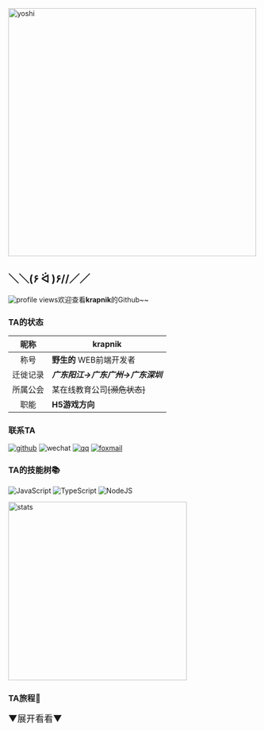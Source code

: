<img src="https://ftp.bmp.ovh/imgs/2021/05/7fd73aab211edb30.gif" alt="yoshi" width="500" />

## ＼＼\(۶ ᐛ )۶//／／

![profile views](https://komarev.com/ghpvc/?username=krapnikkk&color=brightgreen&style=flat-square&label=[+旅+人+]++No.+)欢迎查看**krapnik**的Github~~

### TA的状态

| 昵称     | krapnik                               |
| :------: | ------------------------------------- |
| 称号     | **野生的** WEB前端开发者 |
| 迁徙记录 | ***广东阳江->广东广州->广东深圳*** |
| 所属公会 | 某在线教育公司~~[濒危状态]~~          |
| 职能 | **H5游戏方向**             |


### 联系TA

[![github](https://img.shields.io/badge/-krapnik-%23323031?style=flat&logo=github)](https://github.com/krapnikkk)
![wechat](https://img.shields.io/badge/-krapnik-%23323031?style=flat&logo=wechat)
[![qq](https://img.shields.io/badge/-708873725-%23323031?style=flat&logo=tencent-qq&logoColor=294E80)](tencent://message/?uin=708873725Menu=yes)
<a href="mailto:krapnik@qq.com"><img src="https://img.shields.io/badge/-krapnik@qq.com-%23323031?style=flat&logo=gmail" alt="foxmail" /></a>

### TA的技能树📚
![JavaScript](https://img.shields.io/badge/-JavaScript-F7DF1C?style=flat&logo=javascript&logoColor=000000&labelColor=ECD83E&color=ECD83E)
![TypeScript](https://img.shields.io/badge/-TypeScript-294E80?style=flat&logo=typescript&logoColor=ffffff&labelColor=294E80&color=294E80)
![NodeJS](https://img.shields.io/badge/-Node.js-026e00?style=flat&logo=node-dot-js&logoColor=ffffff&labelColor=026e00&color=026e00)


<!-- ![ThreeJS](https://img.shields.io/badge/-ThreeJS-20232A?style=flat&logo=Three-dot-js&logoColor=ffffff) -->
<!-- ![CSharp](https://img.shields.io/badge/-CSharp-026e00?style=flat&logo=c%20sharp&logoColor=ffffff&labelColor=0078D4&color=0078D4) -->
<!-- ![Unity](https://img.shields.io/badge/-Unity-20232A?style=flat&logo=unity&logoColor=ffffff) -->


<img alt="stats" width="360" src="https://github-readme-stats.vercel.app/api?username=krapnikkk&show_icons=true&include_all_commits=true"/>

### TA旅程💫
<details>

<summary style="font-size: 18px;display: flex;align-items: center;">▼展开看看▼</summary>


### Works
|📦  Projects|📃  Description|⭐  Stars|📚  Forks|
|-----------|--------------|---------|--------|
|[three-minigame-adapter](https://github.com/krapnikkk/three-minigame-adapter)|小游戏Adapter[ThreeJS版]|<img alt="Stars" src="https://img.shields.io/github/stars/krapnikkk/three-minigame-adapter?style=flat&labelColor=373f51&color=4FC08D" />|<img alt="Stars" src="https://img.shields.io/github/forks/krapnikkk/three-minigame-adapter?style=flat&labelColor=373f51&color=4FC08D" />|
|[three-minigame-adapter-demo](https://github.com/krapnikkk/three-minigame-adapter-demo)|小游戏Adapter[ThreeJS版]演示案例demo工程|<img alt="Stars" src="https://img.shields.io/github/stars/krapnikkk/three-minigame-adapter-demo?style=flat&labelColor=373f51&color=4FC08D" />|<img alt="Stars" src="https://img.shields.io/github/forks/krapnikkk/three-minigame-adapter-demo?style=flat&labelColor=373f51&color=4FC08D" />|
|[TextImageGenerator](https://github.com/krapnikkk/TextImageGenerator)|利用css渲染自定义文字图片生成器|<img alt="Stars" src="https://img.shields.io/github/stars/krapnikkk/TextImageGenerator?style=flat&labelColor=373f51&color=4FC08D" />|<img alt="Stars" src="https://img.shields.io/github/forks/krapnikkk/TextImageGenerator?style=flat&labelColor=373f51&color=4FC08D" />|
|[FairyGUI-createjs](https://github.com/krapnikkk/FairyGUI-createjs)|一个基于createjs扩展实现fairygui的运行时|<img alt="Stars" src="https://img.shields.io/github/stars/krapnikkk/FairyGUI-createjs?style=flat&labelColor=373f51&color=4FC08D" />|<img alt="Stars" src="https://img.shields.io/github/forks/krapnikkk/FairyGUI-createjs?style=flat&labelColor=373f51&color=4FC08D" />|
|[FairyGUI-createjs-example](https://github.com/krapnikkk/FairyGUI-createjs-example)|createjs版fairygui的sdk案例展示|<img alt="Stars" src="https://img.shields.io/github/stars/krapnikkk/FairyGUI-createjs-example?style=flat&labelColor=373f51&color=4FC08D" />|<img alt="Stars" src="https://img.shields.io/github/forks/krapnikkk/FairyGUI-createjs-example?style=flat&labelColor=373f51&color=4FC08D" />|
|[Super-Quick-Recognizer](https://github.com/krapnikkk/Super-Quick-Recognizer)|可视化手写字符识别数据管理工具|<img alt="Stars" src="https://img.shields.io/github/stars/krapnikkk/Super-Quick-Recognizer?style=flat&labelColor=373f51&color=4FC08D" />|<img alt="Stars" src="https://img.shields.io/github/forks/krapnikkk/Super-Quick-Recognizer?style=flat&labelColor=373f51&color=4FC08D" />|


### Study
|📦  Projects|📃  Description|⭐  Stars|📚  Forks|
|-----------|--------------|---------|--------|
|[learn_WebGL](https://github.com/krapnikkk/learn_WebGL)|学习webgl的读书笔记|<img alt="Stars" src="https://img.shields.io/github/stars/krapnikkk/learn_WebGL?style=flat&labelColor=373f51&color=4FC08D" />|<img alt="Stars" src="https://img.shields.io/github/forks/krapnikkk/learn_WebGL?style=flat&labelColor=373f51&color=4FC08D" />|
|[learning-threejs](https://github.com/krapnikkk/learning-threejs)|学习threejs的读书笔记|<img alt="Stars" src="https://img.shields.io/github/stars/krapnikkk/learning-threejs?style=flat&labelColor=373f51&color=4FC08D" />|<img alt="Stars" src="https://img.shields.io/github/forks/krapnikkk/learning-threejs?style=flat&labelColor=373f51&color=4FC08D" />|
|[PureMVC_TypeScript](https://github.com/krapnikkk/PureMVC_TypeScript)|PureMVC【TS】源码解析|<img alt="Stars" src="https://img.shields.io/github/stars/krapnikkk/PureMVC_TypeScript?style=flat&labelColor=373f51&color=4FC08D" />|<img alt="Stars" src="https://img.shields.io/github/forks/krapnikkk/PureMVC_TypeScript?style=flat&labelColor=373f51&color=4FC08D" />|
|[canvas_animation](https://github.com/krapnikkk/canvas_animation)|练习基于Canvas2d的动画合集|<img alt="Stars" src="https://img.shields.io/github/stars/krapnikkk/canvas_animation?style=flat&labelColor=373f51&color=4FC08D" />|<img alt="Stars" src="https://img.shields.io/github/forks/krapnikkk/canvas_animation?style=flat&labelColor=373f51&color=4FC08D" />|
|[head_first_design_patterns_typescript](https://github.com/krapnikkk/head_first_design_patterns_typescript)|使用typescript实现《head_first_design_patterns》的案例|<img alt="Stars" src="https://img.shields.io/github/stars/krapnikkk/head_first_design_patterns_typescript?style=flat&labelColor=373f51&color=4FC08D" />|<img alt="Stars" src="https://img.shields.io/github/forks/krapnikkk/head_first_design_patterns_typescript?style=flat&labelColor=373f51&color=4FC08D" />|
|[JS-gameMathematics](https://github.com/krapnikkk/JS-gameMathematics)|《HTML5游戏编程核心技术与实战》读书笔记|<img alt="Stars" src="https://img.shields.io/github/stars/krapnikkk/JS-gameMathematics?style=flat&labelColor=373f51&color=4FC08D" />|<img alt="Stars" src="https://img.shields.io/github/forks/krapnikkk/JS-gameMathematics?style=flat&labelColor=373f51&color=4FC08D" />|


### Tools
|📦  Projects|📃  Description|⭐  Stars|📚  Forks|
|-----------|--------------|---------|--------|
|[fgui-restore](https://github.com/krapnikkk/fgui-restore)|对fairygui发布出来的资源文件进行逆向还原|<img alt="Stars" src="https://img.shields.io/github/stars/krapnikkk/fgui-restore?style=flat&labelColor=373f51&color=4FC08D" />|<img alt="Stars" src="https://img.shields.io/github/forks/krapnikkk/fgui-restore?style=flat&labelColor=373f51&color=4FC08D" />|
|[fgui-viewer](https://github.com/krapnikkk/fgui-viewer)|fairgui发布资源在线浏览|<img alt="Stars" src="https://img.shields.io/github/stars/krapnikkk/fgui-viewer?style=flat&labelColor=373f51&color=4FC08D" />|<img alt="Stars" src="https://img.shields.io/github/forks/krapnikkk/fgui-viewer?style=flat&labelColor=373f51&color=4FC08D" />|
|[padlocal-http](https://github.com/krapnikkk/padlocal-http)|为Wechat机器人PadLocal扩展通过HTTP或WebSocket接收事件和调用API的能力|<img alt="Stars" src="https://img.shields.io/github/stars/krapnikkk/padlocal-http?style=flat&labelColor=373f51&color=4FC08D" />|<img alt="Stars" src="https://img.shields.io/github/forks/krapnikkk/padlocal-http?style=flat&labelColor=373f51&color=4FC08D" />|
|[ccc-plugin-dragonBones-Viewer](https://github.com/krapnikkk/ccc-plugin-dragonBones-Viewer)|cocos creator龙骨动画资源预览插件|<img alt="Stars" src="https://img.shields.io/github/stars/krapnikkk/ccc-plugin-dragonBones-Viewer?style=flat&labelColor=373f51&color=4FC08D" />|<img alt="Stars" src="https://img.shields.io/github/forks/krapnikkk/ccc-plugin-dragonBones-Viewer?style=flat&labelColor=373f51&color=4FC08D" />|
|[JDCouponAssistant ](https://github.com/krapnikkk/JDCouponAssistant )|京东网页端领优惠券&营销活动&日常签到的浏览器JS脚本插件|<img alt="Stars" src="https://img.shields.io/github/stars/krapnikkk/JDCouponAssistant ?style=flat&labelColor=373f51&color=4FC08D" />|<img alt="Stars" src="https://img.shields.io/github/forks/krapnikkk/JDCouponAssistant ?style=flat&labelColor=373f51&color=4FC08D" />|
|[winform-SignInAssistant](https://github.com/krapnikkk/winform-SignInAssistant)|使用winform编写的京东金融每日签到&任务助手桌面程序|<img alt="Stars" src="https://img.shields.io/github/stars/krapnikkk/winform-SignInAssistant?style=flat&labelColor=373f51&color=4FC08D" />|<img alt="Stars" src="https://img.shields.io/github/forks/krapnikkk/winform-SignInAssistant?style=flat&labelColor=373f51&color=4FC08D" />|
|[SpriteSpliter](https://github.com/krapnikkk/SpriteSpliter)|使用nodejs编写的用于合图分割的小工具|<img alt="Stars" src="https://img.shields.io/github/stars/krapnikkk/SpriteSpliter?style=flat&labelColor=373f51&color=4FC08D" />|<img alt="Stars" src="https://img.shields.io/github/forks/krapnikkk/SpriteSpliter?style=flat&labelColor=373f51&color=4FC08D" />|


### Games
|📦  Projects|📃  Description|⭐  Stars|📚  Forks|
|-----------|--------------|---------|--------|
|[TheAviator](https://github.com/krapnikkk/TheAviator)|threejs+fgui实现的飞行员小游戏|<img alt="Stars" src="https://img.shields.io/github/stars/krapnikkk/TheAviator?style=flat&labelColor=373f51&color=4FC08D" />|<img alt="Stars" src="https://img.shields.io/github/forks/krapnikkk/TheAviator?style=flat&labelColor=373f51&color=4FC08D" />|
|[egret-game](https://github.com/krapnikkk/egret-game)|使用egret引擎进行开发的小游戏合集|<img alt="Stars" src="https://img.shields.io/github/stars/krapnikkk/egret-game?style=flat&labelColor=373f51&color=4FC08D" />|<img alt="Stars" src="https://img.shields.io/github/forks/krapnikkk/egret-game?style=flat&labelColor=373f51&color=4FC08D" />|
|[FairyGUI-sudoku](https://github.com/krapnikkk/FairyGUI-sudoku)|laya+fgui实现的数独小游戏|<img alt="Stars" src="https://img.shields.io/github/stars/krapnikkk/FairyGUI-sudoku?style=flat&labelColor=373f51&color=4FC08D" />|<img alt="Stars" src="https://img.shields.io/github/forks/krapnikkk/FairyGUI-sudoku?style=flat&labelColor=373f51&color=4FC08D" />|


</details>

